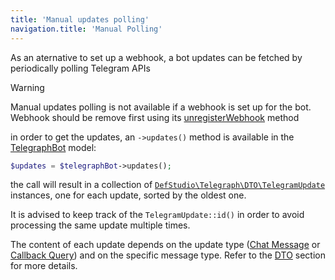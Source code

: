 ```yaml
---
title: 'Manual updates polling'
navigation.title: 'Manual Polling'
---
```


As an aternative to set up a webhook, a bot updates can be fetched by periodically polling Telegram APIs

> [!WARNING]
> Manual updates polling is not available if a webhook is set up for the bot. Webhook should be remove first using its [unregisterWebhook](/webhooks/deleting-webhooks) method


in order to get the updates, an `->updates()` method is available in the [TelegraphBot](/models/telegraph-bot) model:

```php
$updates = $telegraphBot->updates();
```

the call will result in a collection of [`DefStudio\Telegraph\DTO\TelegramUpdate`](/features/dto#telegram-update) instances, one for each update, sorted by the oldest one.

It is advised to keep track of the  `TelegramUpdate::id()` in order to avoid processing the same update multiple times.

The content of each update depends on the update type ([Chat Message](/webhooks/webhook-request-types#chat-messages) or [Callback Query](/webhooks/webhook-request-types#callback-queries)) and on the specific message type. Refer to the [DTO](/features/dto) section for more details.

